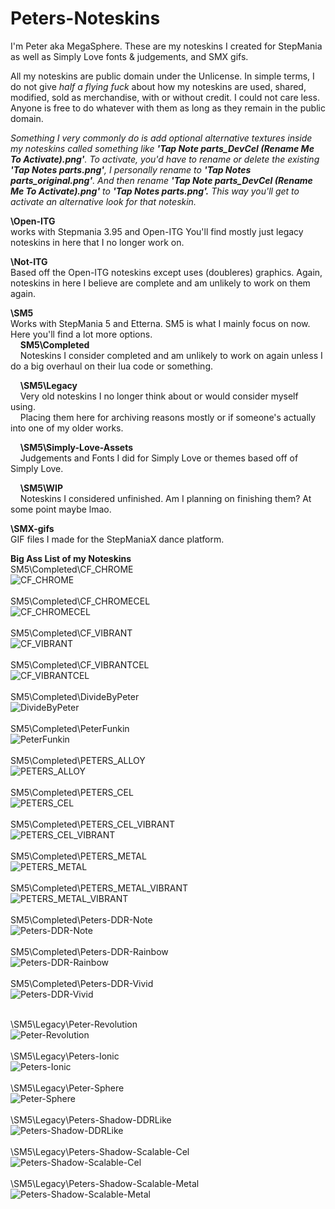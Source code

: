 # Peters-Noteskins
I'm Peter aka MegaSphere. These are my noteskins I created for StepMania as well as Simply Love fonts & judgements, and SMX gifs.

All my noteskins are public domain under the Unlicense. In simple terms, I do not give *half a flying fuck* about how my noteskins are used, shared, modified, sold as merchandise, with or without credit. I could not care less. Anyone is free to do whatever with them as long as they remain in the public domain.<br>

*Something I very commonly do is add optional alternative textures inside my noteskins called something like __'Tap Note parts_DevCel (Rename Me To Activate).png'__. To activate, you'd have to rename or delete the existing __'Tap Notes parts.png'__, I personally rename to __'Tap Notes parts_original.png'__. And then rename __'Tap Note parts_DevCel (Rename Me To Activate).png'__ to __'Tap Notes parts.png'.__ This way you'll get to activate an alternative look for that noteskin.*

**\Open-ITG**<br>
works with Stepmania 3.95 and Open-ITG
You'll find mostly just legacy noteskins in here that I no longer work on.

**\Not-ITG**<br>
Based off the Open-ITG noteskins except uses (doubleres) graphics.
Again, noteskins in here I believe are complete and am unlikely to work on them again.

**\SM5**<br>
Works with StepMania 5 and Etterna.
SM5 is what I mainly focus on now. Here you'll find a lot more options.<br>
&nbsp;&nbsp;&nbsp;&nbsp;**SM5\Completed**<br>
&nbsp;&nbsp;&nbsp;&nbsp;Noteskins I consider completed and am unlikely to work on again unless I do a big overhaul on their lua code or something.<br>



&nbsp;&nbsp;&nbsp;&nbsp;**\SM5\Legacy**<br>
&nbsp;&nbsp;&nbsp;&nbsp;Very old noteskins I no longer think about or would consider myself using.<br>
&nbsp;&nbsp;&nbsp;&nbsp;Placing them here for archiving reasons mostly or if someone's actually into one of my older works.

&nbsp;&nbsp;&nbsp;&nbsp;**\SM5\Simply-Love-Assets**<br>
&nbsp;&nbsp;&nbsp;&nbsp;Judgements and Fonts I did for Simply Love or themes based off of Simply Love.

&nbsp;&nbsp;&nbsp;&nbsp;**\SM5\WIP**<br>
&nbsp;&nbsp;&nbsp;&nbsp;Noteskins I considered unfinished. Am I planning on finishing them? At some point maybe lmao.

**\SMX-gifs**<br>
GIF files I made for the StepManiaX dance platform.

**Big Ass List of my Noteskins**<br>
SM5\Completed\CF_CHROME<br> ![CF_CHROME](https://pete-lawrence.github.io/noteskin-renders/CF_CHROME.gif)<br><br>
SM5\Completed\CF_CHROMECEL<br> ![CF_CHROMECEL](https://pete-lawrence.github.io/noteskin-renders/CF_CHROMECEL.gif)<br><br>
SM5\Completed\CF_VIBRANT<br> ![CF_VIBRANT](https://pete-lawrence.github.io/noteskin-renders/CF_VIBRANT.gif)<br><br>
SM5\Completed\CF_VIBRANTCEL<br> ![CF_VIBRANTCEL](https://pete-lawrence.github.io/noteskin-renders/CF_VIBRANTCEL.gif)<br><br>
SM5\Completed\DivideByPeter<br> ![DivideByPeter](https://pete-lawrence.github.io/noteskin-renders/DivideByPeter.png)<br><br>
SM5\Completed\PeterFunkin<br> ![PeterFunkin](https://pete-lawrence.github.io/noteskin-renders/PeterFunkin.png)<br><br>
SM5\Completed\PETERS_ALLOY<br> ![PETERS_ALLOY](https://pete-lawrence.github.io/noteskin-renders/PETERS_ALLOY.gif)<br><br>
SM5\Completed\PETERS_CEL<br> ![PETERS_CEL](https://pete-lawrence.github.io/noteskin-renders/PETERS_CEL.gif)<br><br>
SM5\Completed\PETERS_CEL_VIBRANT<br> ![PETERS_CEL_VIBRANT](https://pete-lawrence.github.io/noteskin-renders/PETERS_CEL_VIBRANT.gif)<br><br>
SM5\Completed\PETERS_METAL<br> ![PETERS_METAL](https://pete-lawrence.github.io/noteskin-renders/PETERS_METAL.gif)<br><br>
SM5\Completed\PETERS_METAL_VIBRANT<br> ![PETERS_METAL_VIBRANT](https://pete-lawrence.github.io/noteskin-renders/PETERS_METAL_VIBRANT.gif)<br><br>
SM5\Completed\Peters-DDR-Note<br> ![Peters-DDR-Note](https://pete-lawrence.github.io/noteskin-renders/Peters-DDR-Note.gif)<br><br>
SM5\Completed\Peters-DDR-Rainbow<br> ![Peters-DDR-Rainbow](https://pete-lawrence.github.io/noteskin-renders/Peters-DDR-Rainbow.gif)<br><br>
SM5\Completed\Peters-DDR-Vivid<br> ![Peters-DDR-Vivid](https://pete-lawrence.github.io/noteskin-renders/Peters-DDR-Vivid.gif)<br><br>

\SM5\Legacy\Peter-Revolution<br> ![Peter-Revolution](https://pete-lawrence.github.io/noteskin-renders/Peter-Revolution.gif)<br><br>
\SM5\Legacy\Peters-Ionic<br> ![Peters-Ionic](https://pete-lawrence.github.io/noteskin-renders/Peters-Ionic.gif)<br><br>
\SM5\Legacy\Peter-Sphere<br> ![Peter-Sphere](https://pete-lawrence.github.io/noteskin-renders/Peter-Sphere.png)<br><br>
\SM5\Legacy\Peters-Shadow-DDRLike<br> ![Peters-Shadow-DDRLike](https://pete-lawrence.github.io/noteskin-renders/Peters-Shadow-DDRLike.gif)<br><br>
\SM5\Legacy\Peters-Shadow-Scalable-Cel<br> ![Peters-Shadow-Scalable-Cel](https://pete-lawrence.github.io/noteskin-renders/Peters-Shadow-Scalable-Cel.gif)<br><br>
\SM5\Legacy\Peters-Shadow-Scalable-Metal<br> ![Peters-Shadow-Scalable-Metal](https://pete-lawrence.github.io/noteskin-renders/Peters-Shadow-Scalable-Metal.gif)<br><br>
